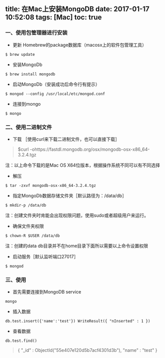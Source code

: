 title: 在Mac上安装MongoDB
date: 2017-01-17 10:52:08
tags: [Mac]
toc: true
---

### 一、使用包管理器进行安装

* 更新 Homebrew的package数据库（macosx上的软件包管理工具）

```
$ brew update
```

* 安装MongoDb

```
$ brew install mongodb
```

* 启动MongoDb（安装成功后命令行有提示）

```
$ mongod --config /usr/local/etc/mongod.conf
```

* 连接到mongo

```
$ mongo
```

<!-- more -->
### 二、使用二进制文件

* 下载 ［使用curl来下载二进制文件，也可以直接下载］

> $curl -ohttps://fastdl.mongodb.org/osx/mongodb-osx-x86_64-3.2.4.tgz

注：以上命令下载的是Mac OS X64位版本，根据操作系统不同可以有不同选择

* 解压

```
$ tar -zxvf mongodb-osx-x86_64-3.2.4.tgz
```

* 指定MongoDb数据存储文件夹［默认路径为：/data/db］

```
$ mkdir-p /data/db
```

注：创建文件夹时肯能会出现权限问题，使用sudo或者超级用户来运行。

* 确保文件夹权限

```
$ chown-R $USER /data/db
```

注：创建的data db目录并不在home目录下面所以需要以上命令设置权限

* 启动服务［默认监听端口27017］

```
$ mongod
```

### 三、使用

* 首先需要连接到MongoDB service

```
mongo
```

* 插入数据

```
db.test.insert({'name':'test'}) WriteResult({ "nInserted" : 1 })
```

* 查看数据

```
db.test.find()
```

> { "_id" : ObjectId("55e407e120d5b7acf4301d3b"), "name" : "test" }